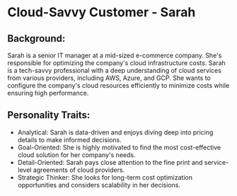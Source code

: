 # Cloud-Savvy Customer - Sarah

## Background:

Sarah is a senior IT manager at a mid-sized e-commerce company. She's responsible for optimizing the company's cloud infrastructure costs. Sarah is a tech-savvy professional with a deep understanding of cloud services from various providers, including AWS, Azure, and GCP. She wants to configure the company's cloud resources efficiently to minimize costs while ensuring high performance.

## Personality Traits:

* Analytical: Sarah is data-driven and enjoys diving deep into pricing details to make informed decisions.
* Goal-Oriented: She is highly motivated to find the most cost-effective cloud solution for her company's needs.
* Detail-Oriented: Sarah pays close attention to the fine print and service-level agreements of cloud providers.
* Strategic Thinker: She looks for long-term cost optimization opportunities and considers scalability in her decisions.